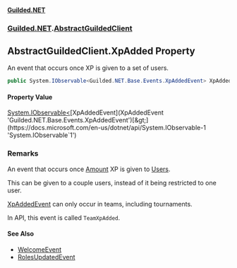 
#### [Guilded.NET](Guilded_NET 'Guilded_NET')
### [Guilded.NET](Guilded_NET#Guilded_NET 'Guilded.NET').[AbstractGuildedClient](AbstractGuildedClient 'Guilded.NET.AbstractGuildedClient')
## AbstractGuildedClient.XpAdded Property
An event that occurs once XP is given to a set of users.  
```csharp
public System.IObservable<Guilded.NET.Base.Events.XpAddedEvent> XpAdded { get; }
```

#### Property Value
[System.IObservable&lt;](https://docs.microsoft.com/en-us/dotnet/api/System.IObservable-1 'System.IObservable`1')[XpAddedEvent](XpAddedEvent 'Guilded.NET.Base.Events.XpAddedEvent')[&gt;](https://docs.microsoft.com/en-us/dotnet/api/System.IObservable-1 'System.IObservable`1')
### Remarks
An event that occurs once [Amount](XpAddedEvent_Amount 'Guilded.NET.Base.Events.XpAddedEvent.Amount') XP is given to [Users](XpAddedEvent_Users 'Guilded.NET.Base.Events.XpAddedEvent.Users').



This can be given to a couple users, instead of it being restricted to one user.



[XpAddedEvent](XpAddedEvent 'Guilded.NET.Base.Events.XpAddedEvent') can only occur in teams, including tournaments.



In API, this event is called `TeamXpAdded`.

#### See Also
- [WelcomeEvent](WelcomeEvent 'Guilded.NET.Base.Events.WelcomeEvent')
- [RolesUpdatedEvent](RolesUpdatedEvent 'Guilded.NET.Base.Events.RolesUpdatedEvent')
